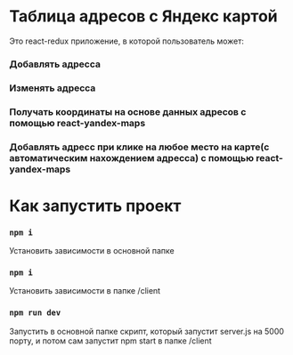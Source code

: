 # Таблица адресов с Яндекс картой
Это react-redux приложение, в которой пользователь может:
  ### Добавлять адресса
  ### Изменять адресса
  ### Получать координаты на основе данных адресов с помощью react-yandex-maps
  ### Добавлять адресс при клике на любое место на карте(с автоматическим нахождением адресса) с помощью react-yandex-maps


# Как запустить проект

### `npm i`
Установить зависимости в основной папке

### `npm i`
Установить зависимости в папке /client

### `npm run dev`
Запустить в основной папке скрипт, который запустит server.js на 5000 порту, и потом сам запустит npm start в папке /client
